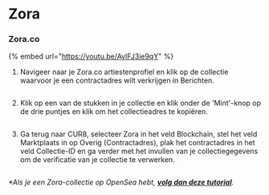 # Zora

### Zora.co



{% embed url="https://youtu.be/AylFJ3ie9qY" %}

1. Navigeer naar je Zora.co artiestenprofiel en klik op de collectie waarvoor je een contractadres wilt verkrijgen in Berichten.

<figure><img src="../../.gitbook/assets/Screenshot 2024-10-17 at 14.12.49.png" alt=""><figcaption></figcaption></figure>

2. Klik op een van de stukken in je collectie en klik onder de 'Mint'-knop op de drie puntjes en klik om het collectieadres te kopiëren.

<figure><img src="../../.gitbook/assets/Screenshot 2024-10-17 at 14.15.41.png" alt=""><figcaption></figcaption></figure>

3. Ga terug naar CUR8, selecteer Zora in het veld Blockchain, stel het veld Marktplaats in op Overig (Contractadres), plak het contractadres in het veld Collectie-ID en ga verder met het invullen van je collectiegegevens om de verificatie van je collectie te verwerken.

<figure><img src="../../.gitbook/assets/Screenshot 2025-01-31 at 10.36.03.png" alt=""><figcaption></figcaption></figure>

_\*Als je een Zora-collectie op OpenSea hebt,_ [_**volg dan deze tutorial**_](ethereum-base-polygon-arbitrum-one-optimism.md#opensea)_._